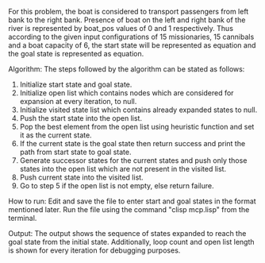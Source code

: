 
For this problem, the boat is considered to transport passengers from left bank to the right bank. Presence of boat on the left and right bank of the river is represented by boat_pos values of 0 and 1 respectively. Thus according to the given input configurations of 15 missionaries, 15 cannibals and a boat capacity of 6, the start state will be represented as equation and the goal state is represented as equation.


Algorithm:
The steps followed by the algorithm can be stated as follows:

  1.	Initialize start state and goal state.
  2.	Initialize open list which contains nodes which are considered for expansion at every iteration, to null.
  3.	Initialize visited state list which contains already expanded states to null.
  4.	Push the start state into the open list.
  5.	Pop the best element from the open list using heuristic function and set it as the current state.
  6.	If the current state is the goal state then return success and print the path from start state to goal state.
  7.	Generate successor states for the current states and push only those states into the open list which are not
        present in the visited list.
  8.	Push current state into the visited list.
  9.	Go to step 5 if the open list is not empty, else return failure.
  
  
  
How to run:
Edit and save the file to enter start and goal states in the format mentioned later. Run the file using the command "clisp mcp.lisp" from the terminal.


Output:
The output shows the sequence of states expanded to reach the goal state from the initial state. Additionally, loop count and open list length is shown for every iteration for debugging purposes.
